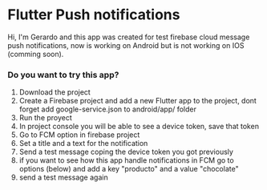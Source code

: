 # Flutter Push notifications

Hi, I'm Gerardo and this app was created for test firebase cloud message push notifications, now is working on Android but is not working on IOS (comming soon).

### Do you want to try this app?

1. Download the project
2. Create a Firebase project and add a new Flutter app to the project, dont forget add google-service.json to android/app/ folder
3. Run the proyect
4. In project console you will be able to see a device token, save that token
5. Go to FCM option in firebase project 
6. Set a title and a text for the notification
7. Send a test message coping the device token you got previously
8. if you want to see how this app handle notifications in FCM go to options (below) and add a key "producto" and a value "chocolate"
9. send a test message again
